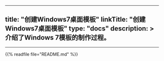 
---
title: "创建Windows7桌面模板"
linkTitle: "创建Windows7桌面模板"
type: "docs"
description: >
  介绍了Windows 7模板的制作过程。
---

---
{{% readfile file="README.md" %}}

